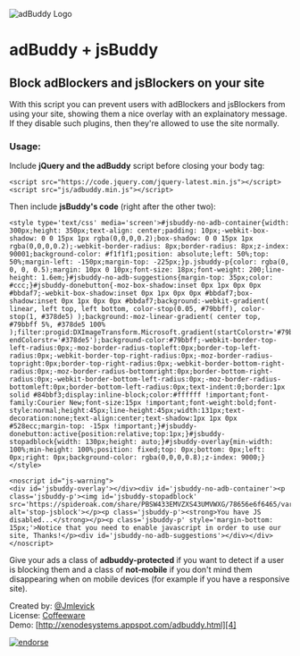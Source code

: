 ![adBuddy Logo][1]

# adBuddy + jsBuddy

## Block adBlockers and jsBlockers on your site

With this script you can prevent users with adBlockers and jsBlockers from using your site,
showing them a nice overlay with an explainatory message. If they disable such plugins, then they're allowed to use the site normally.

### Usage:

Include **jQuery and the adBuddy** script before closing your body tag:

    <script src="https://code.jquery.com/jquery-latest.min.js"></script>  
    <script src="js/adbuddy.min.js"></script>

Then include **jsBuddy's code** (right after the other two):

    <style type='text/css' media='screen'>#jsbuddy-no-adb-container{width: 300px;height: 350px;text-align: center;padding: 10px;-webkit-box-shadow: 0 0 15px 1px rgba(0,0,0,0.2);box-shadow: 0 0 15px 1px rgba(0,0,0,0.2);-webkit-border-radius: 8px;border-radius: 8px;z-index: 90001;background-color: #f1f1f1;position: absolute;left: 50%;top: 50%;margin-left: -150px;margin-top: -225px;}p.jsbuddy-p{color: rgba(0, 0, 0, 0.5);margin: 10px 0 10px;font-size: 18px;font-weight: 200;line-height: 1.6em;}#jsbuddy-no-adb-suggestions{margin-top: 35px;color: #ccc;}#jsbuddy-donebutton{-moz-box-shadow:inset 0px 1px 0px 0px #bbdaf7;-webkit-box-shadow:inset 0px 1px 0px 0px #bbdaf7;box-shadow:inset 0px 1px 0px 0px #bbdaf7;background:-webkit-gradient( linear, left top, left bottom, color-stop(0.05, #79bbff), color-stop(1, #378de5) );background:-moz-linear-gradient( center top, #79bbff 5%, #378de5 100% );filter:progid:DXImageTransform.Microsoft.gradient(startColorstr='#79bbff', endColorstr='#378de5');background-color:#79bbff;-webkit-border-top-left-radius:0px;-moz-border-radius-topleft:0px;border-top-left-radius:0px;-webkit-border-top-right-radius:0px;-moz-border-radius-topright:0px;border-top-right-radius:0px;-webkit-border-bottom-right-radius:0px;-moz-border-radius-bottomright:0px;border-bottom-right-radius:0px;-webkit-border-bottom-left-radius:0px;-moz-border-radius-bottomleft:0px;border-bottom-left-radius:0px;text-indent:0;border:1px solid #84bbf3;display:inline-block;color:#ffffff !important;font-family:Courier New;font-size:15px !important;font-weight:bold;font-style:normal;height:45px;line-height:45px;width:131px;text-decoration:none;text-align:center;text-shadow:1px 1px 0px #528ecc;margin-top: -15px !important;}#jsbuddy-donebutton:active{position:relative;top:1px;}#jsbuddy-stopadblock{width: 130px;height: auto;}#jsbuddy-overlay{min-width: 100%;min-height: 100%;position: fixed;top: 0px;bottom: 0px;left: 0px;right: 0px;background-color: rgba(0,0,0,0.8);z-index: 9000;}</style>
    
    <noscript id="js-warning">
    <div id='jsbuddy-overlay'></div><div id='jsbuddy-no-adb-container'><p class='jsbuddy-p'><img id='jsbuddy-stopadblock' src='https://spideroak.com/share/PBSW433EMVZXS43UMVWXG/78656e6f6465/var/CDN/xenodecdn/jslogo.png' alt='stop-jsblock'></p><p class='jsbuddy-p'><strong>You have JS disabled...</strong></p><p class='jsbuddy-p' style='margin-bottom: 15px;'>Notice that you need to enable javascript in order to use our site, Thanks!</p><div id='jsbuddy-no-adb-suggestions'></div></div>
    </noscript>

Give your ads a class of **adbuddy-protected** if you want to detect if a user is blocking them and a class of **not-mobile** if you don't mind them disappearing when on mobile devices (for example if you have a responsive site).  

Created by: [@Jmlevick][2]  
License: [Coffeeware][3]  
Demo: [http://xenodesystems.appspot.com/adbuddy.html][4]

[![endorse](http://api.coderwall.com/jmlevick/endorsecount.png)](http://coderwall.com/jmlevick)


  [1]: https://spideroak.com/share/PBSW433EMVZXS43UMVWXG/78656e6f6465/var/CDN/xenodecdn/github-assets/adbuddy-logo.png
  [2]: http://twitter.com/Jmlevick
  [3]: https://github.com/Jmlevick/coffeeware-license
  [4]: http://xenodesystems.appspot.com/adbuddy.html